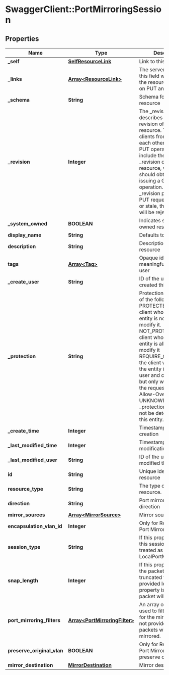 # SwaggerClient::PortMirroringSession

## Properties
Name | Type | Description | Notes
------------ | ------------- | ------------- | -------------
**_self** | [**SelfResourceLink**](SelfResourceLink.md) | Link to this resource | [optional] 
**_links** | [**Array&lt;ResourceLink&gt;**](ResourceLink.md) | The server will populate this field when returing the resource. Ignored on PUT and POST. | [optional] 
**_schema** | **String** | Schema for this resource | [optional] 
**_revision** | **Integer** | The _revision property describes the current revision of the resource. To prevent clients from overwriting each other&#39;s changes, PUT operations must include the current _revision of the resource, which clients should obtain by issuing a GET operation. If the _revision provided in a PUT request is missing or stale, the operation will be rejected. | [optional] 
**_system_owned** | **BOOLEAN** | Indicates system owned resource | [optional] 
**display_name** | **String** | Defaults to ID if not set | [optional] 
**description** | **String** | Description of this resource | [optional] 
**tags** | [**Array&lt;Tag&gt;**](Tag.md) | Opaque identifiers meaningful to the API user | [optional] 
**_create_user** | **String** | ID of the user who created this resource | [optional] 
**_protection** | **String** | Protection status is one of the following: PROTECTED - the client who retrieved the entity is not allowed             to modify it. NOT_PROTECTED - the client who retrieved the entity is allowed                 to modify it REQUIRE_OVERRIDE - the client who retrieved the entity is a super                    user and can modify it, but only when providing                    the request header X-Allow-Overwrite&#x3D;true. UNKNOWN - the _protection field could not be determined for this           entity.  | [optional] 
**_create_time** | **Integer** | Timestamp of resource creation | [optional] 
**_last_modified_time** | **Integer** | Timestamp of last modification | [optional] 
**_last_modified_user** | **String** | ID of the user who last modified this resource | [optional] 
**id** | **String** | Unique identifier of this resource | [optional] 
**resource_type** | **String** | The type of this resource. | [optional] 
**direction** | **String** | Port mirroring session direction | 
**mirror_sources** | [**Array&lt;MirrorSource&gt;**](MirrorSource.md) | Mirror sources | 
**encapsulation_vlan_id** | **Integer** | Only for Remote SPAN Port Mirror. | [optional] 
**session_type** | **String** | If this property is unset, this session will be treated as LocalPortMirrorSession.  | [optional] [default to &#39;LocalPortMirrorSession&#39;]
**snap_length** | **Integer** | If this property is set, the packet will be truncated to the provided length. If this property is unset, entire packet will be mirrored.  | [optional] 
**port_mirroring_filters** | [**Array&lt;PortMirroringFilter&gt;**](PortMirroringFilter.md) | An array of 5-tuples used to filter packets for the mirror session, if not provided, all the packets will be mirrored. | [optional] 
**preserve_original_vlan** | **BOOLEAN** | Only for Remote SPAN Port Mirror. Whether to preserve original VLAN. | [optional] [default to false]
**mirror_destination** | [**MirrorDestination**](MirrorDestination.md) | Mirror destination | 


